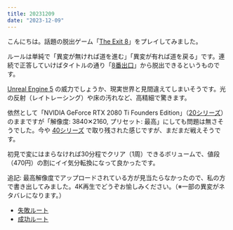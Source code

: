 ```yaml
---
title: 20231209
date: "2023-12-09"
---
```

こんにちは。話題の脱出ゲーム「[The Exit 8](https://store.steampowered.com/app/2653790/The_Exit_8/)」をプレイしてみました。

ルールは単純で「異変が無ければ道を進む」「異変が有れば道を戻る」です。連続で正答していけばタイトルの通り「[8番出口](https://store.steampowered.com/app/2653790/_/?l=japanese)」から脱出できるというものです。

[Unreal Engine 5](https://www.unrealengine.com/ja/unreal-engine-5) の威力でしょうか、現実世界と見間違えてしまいそうです。光の反射（レイトレーシング）や床の汚れなど、高精細で驚きます。

依然として「NVIDIA GeForce RTX 2080 Ti Founders Edition」（[20シリーズ](https://www.nvidia.com/ja-jp/geforce/20-series/)）のままですが「解像度: 3840✕2160, プリセット: 最高」にしても問題は無さそうでした。今や [40シリーズ](https://www.nvidia.com/ja-jp/geforce/graphics-cards/40-series/) で取り残された感じですが、まだまだ戦えそうです。

初見で変にはまらなければ30分程でクリア（1周）できるボリュームで、値段（470円）の割にイイ気分転換になって良かったです。

追記: 最高解像度でアップロードされている方が見当たらなかったので、私の方で書き出してみました。4K再生でどうぞお愉しみください。（※一部の異変がネタバレになります。）
- [失敗ルート](https://www.youtube.com/watch?v=rOrb7tpidk4)
- [成功ルート](https://www.youtube.com/watch?v=PJxaLbSt0tA)
